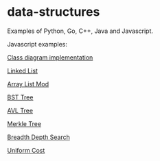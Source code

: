# data-structures

Examples of Python, Go, C++, Java and Javascript.

Javascript examples:

[Class diagram implementation](https://luisespino.github.io/data-structures/javascript/class-diagram/mitologico/mitologico.html)

[Linked List](https://luisespino.github.io/data-structures/javascript/lineal-structures/list.html)

[Array List Mod](https://luisespino.github.io/data-structures/javascript/lineal-structures/array-list-mod.html)

[BST Tree](https://luisespino.github.io/data-structures/javascript/nonlineal-structures/bst.html)

[AVL Tree](https://luisespino.github.io/data-structures/javascript/nonlineal-structures/avl.html)

[Merkle Tree](https://luisespino.github.io/data-structures/javascript/nonlineal-structures/merkle.html)

[Breadth Depth Search](https://luisespino.github.io/data-structures/javascript/graph/breadth_depth_search.html)

[Uniform Cost](https://luisespino.github.io/data-structures/javascript/graph/uniform_cost.html)

